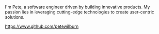 I'm Pete, a software engineer driven by building innovative products. My passion lies in leveraging cutting-edge technologies to create user-centric solutions.

https://www.github.com/petewilburn
